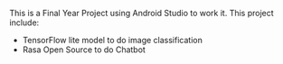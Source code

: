 This is a Final Year Project using Android Studio to work it.
This project include:
- TensorFlow lite model to do image classification
- Rasa Open Source to do Chatbot
